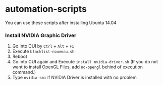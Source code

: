 # automation-scripts

You can use these scripts after installing Ubuntu 14.04

### Install NVIDIA Graphic Driver
1. Go into CUI by `Ctrl` + `Alt` + `F1`
1. Execute `blacklist-nouveau.sh`
1. Reboot
1. Go into CUI again and Execute `install nvidia-driver.sh`
(If you do not want to install OpenGL Files, add `no-opengl` behind of execution command.)
1. Type `nvidia-smi` if NVIDIA Driver is installed with no problem
